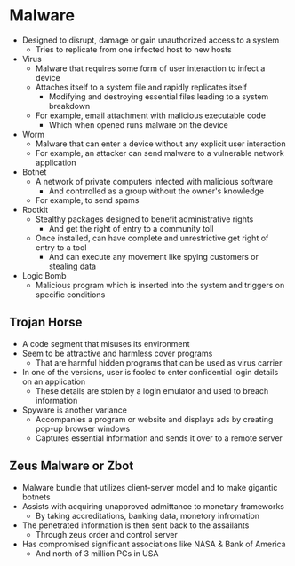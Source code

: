 # Malware
- Designed to disrupt, damage or gain unauthorized access to a system
  - Tries to replicate from one infected host to new hosts
- Virus
  - Malware that requires some form of user interaction to infect a device
  - Attaches itself to a system file and rapidly replicates itself
    - Modifying and destroying essential files leading to a system breakdown
  - For example, email attachment with malicious executable code
    - Which when opened runs malware on the device
- Worm
  - Malware that can enter a device without any explicit user interaction
  - For example, an attacker can send malware to a vulnerable network application
- Botnet
  - A network of private computers infected with malicious software
    - And contrrolled as a group without the owner's knowledge
  - For example, to send spams
- Rootkit
  - Stealthy packages designed to benefit administrative rights
    - And get the right of entry to a community toll
  - Once installed, can have complete and unrestrictive get right of entry to a tool
    - And can execute any movement like spying customers or stealing data
- Logic Bomb
  - Malicious program which is inserted into the system and triggers on specific conditions

## Trojan Horse
- A code segment that misuses its environment
- Seem to be attractive and harmless cover programs
  - That are harmful hidden programs that can be used as virus carrier
- In one of the versions, user is fooled to enter confidential login details on an application
  - These details are stolen by a login emulator and used to breach information
- Spyware is another variance
  - Accompanies a program or website and displays ads by creating pop-up browser windows
  - Captures essential information and sends it over to a remote server

## Zeus Malware or Zbot
- Malware bundle that utilizes client-server model and to make gigantic botnets
- Assists with acquiring unapproved admittance to monetary frameworks
  - By taking accreditations, banking data, monetory infromation
- The penetrated information is then sent back to the assailants
  - Through zeus order and control server
- Has compromised significant associations like NASA & Bank of America
  - And north of 3 million PCs in USA
